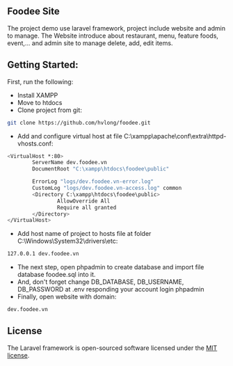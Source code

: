 ## Foodee Site

The project demo use laravel framework, project include website and admin to manage. The Website introduce about restaurant, menu, feature foods, event,... and admin site to manage delete, add, edit items.

## Getting Started:

First,  run the following:

- Install XAMPP
- Move to htdocs
- Clone project from git:
```sh
git clone https://github.com/hvlong/foodee.git
```
- Add and configure virtual host at file C:\xampp\apache\conf\extra\httpd-vhosts.conf:
```sh
<VirtualHost *:80>
        ServerName dev.foodee.vn
        DocumentRoot "C:\xampp\htdocs\foodee\public"

        ErrorLog "logs/dev.foodee.vn-error.log"
        CustomLog "logs/dev.foodee.vn-access.log" common
        <Directory C:\xampp\htdocs\foodee\public>
                AllowOverride All
                Require all granted
        </Directory>
</VirtualHost>
```

- Add host name of project to hosts file at folder C:\Windows\System32\drivers\etc:
```sh
127.0.0.1 dev.foodee.vn
```

- The next step, open phpadmin to create database and import file database foodee.sql into it.
- And, don't forget change DB_DATABASE, DB_USERNAME, DB_PASSWORD at .env responding your account login phpadmin
- Finally, open website with domain:
```sh
dev.foodee.vn
```
## License

The Laravel framework is open-sourced software licensed under the [MIT license](http://opensource.org/licenses/MIT).
